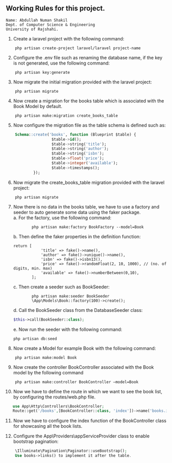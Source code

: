 ## Working Rules for this project.
    Name: Abdullah Numan Shakil
    Dept. of Computer Science & Engineering
    University of Rajshahi.

1. Create a laravel project with the  following command:
````
    php artisan create-project laravel/laravel project-name
````

2. Configure the .env file such as renaming the database name, if the key is not generated, use the following command:
````
    php artisan key:generate
````
3. Now migrate  the initial migration provided with the laravel project:
````
    php artisan migrate
````

4. Now create a migration for the books table which is associated with the Book Model by default.
````
    php artisan make:migration create_books_table
````
5. Now configure the migration file as the table schema is defined such as:
```sql
    Schema::create('books', function (Blueprint $table) {
                    $table->id();
                    $table->string('title');
                    $table->string('author');
                    $table->string('isbn');
                    $table->float('price');
                    $table->integer('available');
                    $table->timestamps();
            });
```
6. Now migrate  the create_books_table migration provided with the laravel project:
````
    php artisan migrate
````
7. Now there is no data in the books table, we have to use a factory and seeder to auto generate some data using the faker package.  
    a. For the factory, use the following command: 
    ````
            php artisan make:factory BookFactory --model=Book
    ````

    b. Then define the faker properties in the definition function:
    ```laravel
    return [
                'title' => fake()->name(),
                'author' => fake()->unique()->name(),
                'isbn' => fake()->isbn13(),
                'price' => fake()->randomFloat(2, 10, 1000), // (no. of digits, min. max)
                'available' => fake()->numberBetween(0,10),
            ];
    ```
    c. Then  create a seeder such as BookSeeder:
    ````
            php artisan make:seeder BookSeeder
            \App\Models\Book::factory(100)->create();
    ````

    d. Call the BookSeeder class from the DatabaseSeeder class:
    ```php
    $this->call(BookSeeder::class);
    ```


    e. Now run the seeder with the following command:
    ````
    php artisan db:seed
    ````
    
8. Now create a Model for example Book with the following command:
````
    php artisan make:model Book
````

9. Now create the controller BookController associated  with the Book model by the following command
````
    php artisan make:controller BookController –model=Book
````


10. Now we have to define the route in which we want to see the book list, by configuring the routes/web.php file.
````php
   use App\Http\Controllers\BookController;
   Route::get('/books',[BookController::class, 'index'])->name('books.index');
````
11. Now we have to configure the index function of the BookController class for showcasing all the book lists.



12. Configure the App\Providers\appServiceProvider class to enable bootstrap pagination:
````php
    \Illuminate\Pagination\Paginator::useBootstrap();
    Use books->links() to implement it after the table.
````


